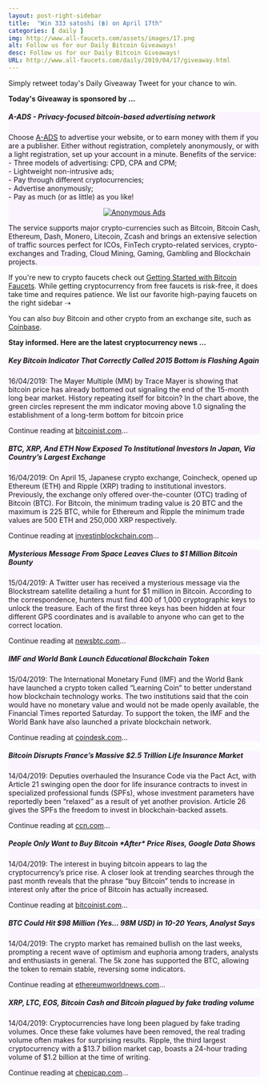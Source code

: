 ```yaml
---
layout: post-right-sidebar
title:  "Win 333 satoshi (฿) on April 17th"
categories: [ daily ]
img: http://www.all-faucets.com/assets/images/17.png
alt: Follow us for our Daily Bitcoin Giveaways!
desc: Follow us for our Daily Bitcoin Giveaways!
URL: http://www.all-faucets.com/daily/2019/04/17/giveaway.html
---
```


Simply retweet today's Daily Giveaway Tweet for your chance to win.

<b>Today's Giveaway is sponsored by ...</b>

<div class="sidebar-section" style="background-color:#fbf4ff">
     <h5><span>A-ADS - Privacy-focused bitcoin-based advertising network</span></h5>
     Choose <a href="http://a-ads.com?partner=1121344" target="_blank">A-ADS</a> to advertise your website, or to earn money with them if you are a publisher.
		 Either without registration, completely anonymously, or with a light registration, set up your account in a minute. Benefits of the service:<br>
		 - Three models of advertising: CPD, CPA and CPM;<br>
		 - Lightweight non-intrusive ads;<br>
		 - Pay through different cryptocurrencies;<br>
		 - Advertise anonymously;<br>
		 - Pay as much (or as little) as you like!<br>
		 <p> </p>
		 <center><a href="http://a-ads.com?partner=1121344" target="_blank"><img src="http://www.all-faucets.com/assets/images/a-ads.com-ad.png" alt="Anonymous Ads"/></a></center>
		 <p> </p>
		 The service supports major crypto-currencies
		 such as Bitcoin, Bitcoin Cash, Ethereum, Dash, Monero, Litecoin, Zcash and brings an extensive selection of traffic sources perfect for
		 ICOs, FinTech crypto-related services, crypto-exchanges and Trading, Cloud Mining, Gaming, Gambling and Blockchain projects.
</div>

If you're new to crypto faucets check out <a href="http://www.all-faucets.com/start.html">Getting Started with Bitcoin Faucets</a>. While getting cryptocurrency from free faucets is risk-free, it does take time and requires patience. We list our favorite high-paying faucets on the right sidebar ⇢

You can also <i>buy</i> Bitcoin and other crypto from an exchange site, such as <a href="http://bit.ly/www-coinbase" target="_blank">Coinbase</a>.

<b>Stay informed. Here are the latest cryptocurrency news ...</b>

<div class="sidebar-section" style="background-color:#fbf4ff">
     <h5><span>Key Bitcoin Indicator That Correctly Called 2015 Bottom is Flashing Again</span></h5>
     16/04/2019: The Mayer Multiple (MM) by Trace Mayer is showing that bitcoin price has already bottomed out signaling the end of the 15-month long bear market. History repeating itself for bitcoin? In the chart above, the green circles represent the mm indicator moving above 1.0 signaling the establishment of a long-term bottom for bitcoin price
		 <p> </p>
     Continue reading at <a href="https://bitcoinist.com/bitcoin-indicator-mayer-multiple-flashing/" target="_blank">bitcoinist.com</a>...
</div>

<div class="sidebar-section" style="background-color:#fbf4ff">
     <h5><span>BTC, XRP, And ETH Now Exposed To Institutional Investors In Japan, Via Country’s Largest Exchange</span></h5>
     16/04/2019: On April 15, Japanese crypto exchange, Coincheck, opened up Ethereum (ETH) and Ripple (XRP) trading to institutional investors. Previously, the exchange only offered over-the-counter (OTC) trading of Bitcoin (BTC). For Bitcoin, the minimum trading value is 20 BTC and the maximum is 225 BTC, while for Ethereum and Ripple the minimum trade values are 500 ETH and 250,000 XRP respectively.
		 <p> </p>
     Continue reading at <a href="https://www.investinblockchain.com/btc-xrp-and-eth-now-exposed-to-institutional-investors-in-japan-via-countrys-largest-exchange/" target="_blank">investinblockchain.com</a>...
</div>

<div class="sidebar-section" style="background-color:#fbf4ff">
     <h5><span>Mysterious Message From Space Leaves Clues to $1 Million Bitcoin Bounty</span></h5>
     15/04/2019: A Twitter user has received a mysterious message via the Blockstream satellite detailing a hunt for $1 million in Bitcoin. According to the correspondence, hunters must find 400 of 1,000 cryptographic keys to unlock the treasure. Each of the first three keys has been hidden at four different GPS coordinates and is available to anyone who can get to the correct location.
		 <p> </p>
     Continue reading at <a href="https://www.newsbtc.com/2019/04/15/mysterious-1-million-bitcoin/" target="_blank">newsbtc.com</a>...
</div>

<div class="sidebar-section" style="background-color:#fbf4ff">
     <h5><span>IMF and World Bank Launch Educational Blockchain Token</span></h5>
     15/04/2019: The International Monetary Fund (IMF) and the World Bank have launched a crypto token called “Learning Coin” to better understand how blockchain technology works. The two institutions said that the coin would have no monetary value and would not be made openly available, the Financial Times reported Saturday. To support the token, the IMF and the World Bank have also launched a private blockchain network.
		 <p> </p>
     Continue reading at <a href="https://www.coindesk.com/imf-and-world-bank-launch-educational-blockchain-token" target="_blank">coindesk.com</a>...
</div>

<div class="sidebar-section" style="background-color:#fbf4ff">
     <h5><span>Bitcoin Disrupts France’s Massive $2.5 Trillion Life Insurance Market</span></h5>
     14/04/2019: Deputies overhauled the Insurance Code via the Pact Act, with Article 21 swinging open the door for life insurance contracts to invest in specialized professional funds (SPFs), whose investment parameters have reportedly been “relaxed” as a result of yet another provision. Article 26 gives the SPFs the freedom to invest in blockchain-backed assets.
		 <p> </p>
     Continue reading at <a href="https://www.ccn.com/bitcoin-disrupts-trillion-french-life-insurance" target="_blank">ccn.com</a>...
</div>

<div class="sidebar-section" style="background-color:#fbf4ff">
     <h5><span>People Only Want to Buy Bitcoin *After* Price Rises, Google Data Shows</span></h5>
     14/04/2019: The interest in buying bitcoin appears to lag the cryptocurrency’s price rise. A closer look at trending searches through the past month reveals that the phrase “buy Bitcoin” tends to increase in interest only after the price of Bitcoin has actually increased.
		 <p> </p>
     Continue reading at <a href="https://bitcoinist.com/bitcoin-price-google-data-people-lag/" target="_blank">bitcoinist.com</a>...
</div>

<div class="sidebar-section" style="background-color:#fbf4ff">
     <h5><span>BTC Could Hit $98 Million (Yes… 98M USD) in 10-20 Years, Analyst Says</span></h5>
     14/04/2019: The crypto market has remained bullish on the last weeks, prompting a recent wave of optimism and euphoria among traders, analysts and enthusiasts in general. The 5k zone has supported the BTC, allowing the token to remain stable, reversing some indicators.
		 <p> </p>
     Continue reading at <a href="https://ethereumworldnews.com/btc-could-hit-98-million-yes-98m-usd-in-10-20-years-analyst-says/" target="_blank">ethereumworldnews.com</a>...
</div>

<div class="sidebar-section" style="background-color:#fbf4ff">
     <h5><span>XRP, LTC, EOS, Bitcoin Cash and Bitcoin plagued by fake trading volume</span></h5>
     14/04/2019: Cryptocurrencies have long been plagued by fake trading volumes. Once these fake volumes have been removed, the real trading volume often makes for surprising results.
     Ripple, the third largest cryptocurrency with a $13.7 billion market cap, boasts a 24-hour trading volume of $1.2 billion at the time of writing.
		 <p> </p>
     Continue reading at <a href="https://www.chepicap.com/en/news/8907/xrp-ltc-eos-bitcoin-cash-and-bitcoin-plagued-by-fake-trading-volume.html" target="_blank">chepicap.com</a>...
</div>
